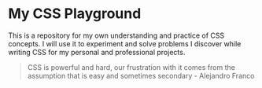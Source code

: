 # My CSS Playground

This is a repository for my own understanding and practice of CSS concepts. I will use it to experiment and solve problems I discover while writing CSS for my personal and professional projects.

> CSS is powerful and hard, our frustration with it comes from the assumption that is easy and sometimes secondary - Alejandro Franco
